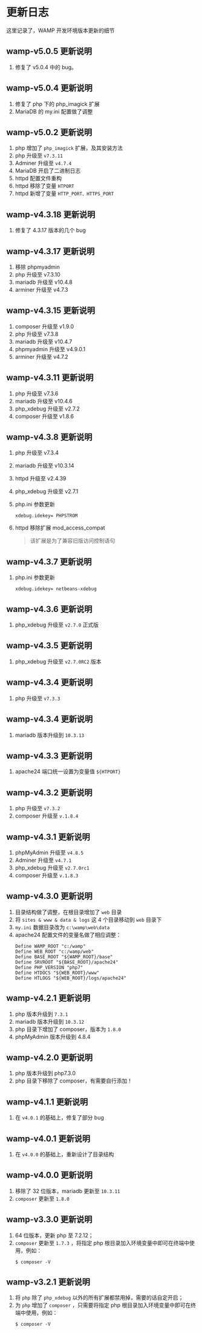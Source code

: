 # 更新日志

这里记录了，WAMP 开发环境版本更新的细节

## wamp-v5.0.5 更新说明

1. 修复了 v5.0.4 中的 bug。

## wamp-v5.0.4 更新说明

1. 修复了 php 下的 php_imagick 扩展
2. MariaDB 的 my.ini 配置做了调整

## wamp-v5.0.2 更新说明

1. php 增加了 `php_imagick` 扩展，及其安装方法
2. php 升级至 `v7.3.11`
3. Adminer 升级至 `v4.7.4`
4. MariaDB 开启了二进制日志
5. httpd 配置文件重构
6. httpd 移除了变量 `HTPORT`
7. httpd 新增了变量 `HTTP_PORT、HTTPS_PORT`

## wamp-v4.3.18 更新说明

1. 修复了 4.3.17 版本的几个 bug

## wamp-v4.3.17 更新说明

1. 移除 phpmyadmin
2. php 升级至 v7.3.10
3. mariadb 升级至 v10.4.8
4. arminer 升级至 v4.7.3

## wamp-v4.3.15 更新说明

1. composer 升级至 v1.9.0
2. php 升级至 v7.3.8
3. mariadb 升级至 v10.4.7
4. phpmyadmin 升级至 v4.9.0.1
5. arminer 升级至 v4.7.2

## wamp-v4.3.11 更新说明

1. php 升级至 v7.3.6
2. mariadb 升级至 v10.4.6
3. php_xdebug 升级至 v2.7.2
4. composer 升级至 v1.8.6

## wamp-v4.3.8 更新说明

1. php 升级至 v7.3.4
2. mariadb 升级至 v10.3.14
3. httpd 升级至 v2.4.39
4. php_xdebug 升级至 v2.7.1
5. php.ini 参数更新

   ```text
   xdebug.idekey= PHPSTROM
   ```

6. httpd 移除扩展 mod_access_compat
   > 该扩展是为了兼容旧版访问控制语句

## wamp-v4.3.7 更新说明

1.  php.ini 参数更新

    ```text
    xdebug.idekey= netbeans-xdebug
    ```

## wamp-v4.3.6 更新说明

1.  php_xdebug 升级至 `v2.7.0` 正式版

## wamp-v4.3.5 更新说明

1.  php_xdebug 升级至 `v2.7.0RC2` 版本

## wamp-v4.3.4 更新说明

1.  php 升级至 `v7.3.3`

## wamp-v4.3.4 更新说明

1.  mariadb 版本升级到 `10.3.13`

## wamp-v4.3.3 更新说明

1. apache24 端口统一设置为变量值 `${HTPORT}`

## wamp-v4.3.2 更新说明

1. php 升级至 `v7.3.2`
2. composer 升级至 `v.1.8.4`

## wamp-v4.3.1 更新说明

1. phpMyAdmin 升级至 `v4.8.5`
2. Adminer 升级至 `v4.7.1`
3. php_xdebug 升级至 `v2.7.0rc1`
4. composer 升级至 `v.1.8.3`

## wamp-v4.3.0 更新说明

1.  目录结构做了调整，在根目录增加了 `web` 目录
2.  将 `sites & www & data & logs` 这 4 个目录移动到 `web` 目录下
3.  `my.ini` 数据目录改为 `c:\wamp\web\data`
4.  apache24 配置文件的变量名做了相应调整：
    ```shell
    Define WAMP_ROOT "c:/wamp"
    Define WEB_ROOT "c:/wamp/web"
    Define BASE_ROOT "${WAMP_ROOT}/base"
    Define SRVROOT "${BASE_ROOT}/apache24"
    Define PHP_VERSION "php7"
    Define HTDOCS "${WEB_ROOT}/www"
    Define HTLOGS "${WEB_ROOT}/logs/apache24"
    ```

## wamp-v4.2.1 更新说明

1.  php 版本升级到 `7.3.1`
2.  mariadb 版本升级到 `10.3.12`
3.  php 目录下增加了 composer，版本为 `1.8.0`
4.  phpMyAdmin 版本升级到 4.8.4

## wamp-v4.2.0 更新说明

1.  php 版本升级到 php7.3.0
2.  php 目录下移除了 composer，有需要自行添加！

## wamp-v4.1.1 更新说明

1.  在 `v4.0.1` 的基础上，修复了部分 bug

## wamp-v4.0.1 更新说明

1.  在 `v4.0.0` 的基础上，重新设计了目录结构

## wamp-v4.0.0 更新说明

1.  移除了 32 位版本，mariadb 更新至 `10.3.11`
2.  `composer` 更新至 `1.8.0`

## wamp-v3.3.0 更新说明

1.  64 位版本，更新 php 至 7.2.12；
2.  `composer` 更新至 `1.7.3` ，将指定 php 根目录加入环境变量中即可在终端中使用，例如：
    ```shell
    $ composer -V
    ```

## wamp-v3.2.1 更新说明

1.  将 `php` 除了 `php_xdebug` 以外的所有扩展都禁用掉，需要的话自定开启；
2.  为 `php` 增加了 `composer` ，只需要将指定 php 根目录加入环境变量中即可在终端中使用，例如：
    ```shell
    $ composer -V
    ```
